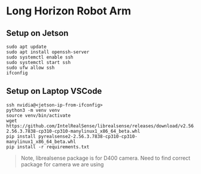 # Long Horizon Robot Arm

## Setup on Jetson
```
sudo apt update
sudo apt install openssh-server
sudo systemctl enable ssh
sudo systemctl start ssh
sudo ufw allow ssh
ifconfig
```

## Setup on Laptop VSCode
```
ssh nvidia@<jetson-ip-from-ifconfig>
python3 -m venv venv
source venv/bin/activate
wget https://github.com/IntelRealSense/librealsense/releases/download/v2.56.3/pyrealsense2-2.56.3.7838-cp310-cp310-manylinux1_x86_64_beta.whl
pip install pyrealsense2-2.56.3.7838-cp310-cp310-manylinux1_x86_64_beta.whl
pip install -r requirements.txt
```

> Note, librealsense package is for D400 camera. Need to find correct package for camera we are using